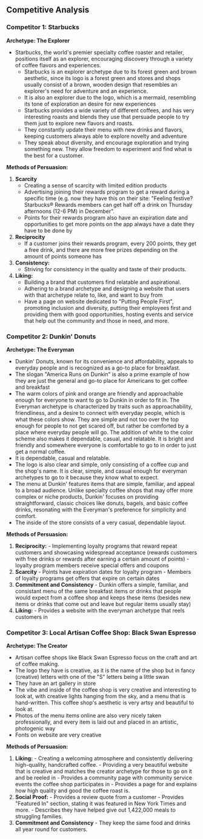 ## Competitive Analysis

### Competitor 1: Starbucks
**Archetype: The Explorer**  
- Starbucks, the world's premier specialty coffee roaster and retailer, positions itself as an explorer, encouraging discovery through a variety of coffee flavors and experiences.
    - Starbucks is an explorer archetype due to its forest green and brown aesthetic, since its logo is a forest green and stores and shops usually consist of a brown, wooden design that resembles an explorer's need for adventure and an experience.
    - It is also an explorer due to the logo, which is a mermaid, resembling its tone of exploration an desire for new experiences
    - Starbucks provides a wide variety of different coffees, and has very interesting roasts and blends they use that persuade people to try them just to explore new flavors and roasts.
    - They constantly update their menu with new drinks and flavors, keeping customers always able to explore novelty and adventure
    - They speak about diversity, and encourage exploration and trying something new. They allow freedom to experiment and find what  is the best for a customer.   

**Methods of Persuasion:**
1. **Scarcity**
    - Creating a sense of scarcity with limited edition products
    - Advertising joining their rewards program to get a reward during a specific time (e.g. now they have this on their site: "Feeling festive? Starbucks® Rewards members can get half off a drink on Thursday afternoons (12-6 PM) in December".
    - Points for their rewards program also have an expiration date and opportunities to get more points on the app always have a date they have to be done by
2. **Reciprocity**
    - If a customer joins their rewards program, every 200 points, they get a free drink, and there are more free prizes depending on the amount of points someone has
3. **Consistency:**
    - Striving for consistency in the quality and taste of their products.
4. **Liking:**
    - Building a brand that customers find relatable and aspirational.
    - Adhering to a brand archetype and designing a website that users with that archetype relate to, like, and want to buy from
    - Have a page on website dedicated to "Putting People First", promoting inclusion and diversity, putting their employees first and providing them with good opportunities, hosting events and service that help out the community and those in need, and more.

### Competitor 2: Dunkin' Donuts
**Archetype: The Everyman**  
- Dunkin' Donuts, known for its convenience and affordability, appeals to everyday people and is recognized as a go-to place for breakfast.
- The slogan "America Runs on Dunkin" is also a prime example of how they are just the general and go-to place for Americans to get coffee and breakfast
- The warm colors of pink and orange are friendly and approachable enough for everyone to want to go to Dunkin in order to fit in. The Everyman archetype is characterized by traits such as approachability, friendliness, and a desire to connect with everyday people, which is what these colors show. They are simple and not too over the top enough for people to not get scared off, but rather be comforted by a place where everyday people will go. The addition of white to the color scheme also makes it dependable, casual, and relatable. It is bright and friendly and somewhere everyone is comfortable to go to in order to just get a normal coffee. 
- It is dependable, casual and relatable.
- The logo is also clear and simple, only consisting of a coffee cup and the shop's name. It is clear, simple, and casual enough for everyman archetypes to go to it because they know what to expect.
- The menu at Dunkin' features items that are simple, familiar, and appeal to a broad audience. Unlike specialty coffee shops that may offer more complex or niche products, Dunkin' focuses on providing straightforward, classic choices like donuts, bagels, and basic coffee drinks, resonating with the Everyman's preference for simplicity and comfort.
- The inside of the store consists of a very casual, dependable layout.

**Methods of Persuasion:**
1. **Reciprocity:**
        - Implementing loyalty programs that reward repeat customers and showcasing widespread acceptance (rewards customers with free drinks or rewards after earning a certain amount of points)
        - loyalty program members receive special offers and coupons
2. **Scarcity**
        - Points have expiration dates for loyalty program
        - Members of loyalty programs get offers that expire on certain dates
3. **Commitment and Consistency**
        - Dunkin offers a simple, familiar, and consistant menu of the same breakfast items or drinks that people would expect from a coffee shop and keeps these items (besides new items or drinks that come out and leave but regular items usually stay)
4. **Liking:**
        - Provides a website with the everyman archetype that reels customers in


### Competitor 3: Local Artisan Coffee Shop: Black Swan Espresso
**Archetype: The Creator**  
- Artisan coffee shops like Black Swan Espresso focus on the craft and art of coffee making.
- The logo they have is creative, as it is the name of the shop but in fancy (creative) letters with one of the "S" letters being a little swan
- They have an art gallery in store
- The vibe and inside of the coffee shop is very creative and interesting to look at, with creative lights hanging from the sky, and a menu that is hand-written. This coffee shop's aesthetic is very artsy and beautiful to look at.
- Photos of the menu items online are also very nicely taken professionally, and every item is laid out and placed in an artistic, photogenic way
- Fonts on website are very creative

**Methods of Persuasion:**
1. **Liking:**
        - Creating a welcoming atmosphere and consistently delivering high-quality, handcrafted coffee.
        - Providing a very beautiful website that is creative and matches the creator archetype for those to go on it and be reeled in
        - Provides a community page with community service events the coffee shop participates in
        - Provides a page for and explains how high quality and good the coffee roast is.
2. **Social Proof:** 
        - Provides a review quote from a customer
        - Provides "Featured In" section, stating it was featured in New York Times and more.
        - Describes they have helped give out 1,422,000 meals to struggling families.
3. **Commitment and Consistency**
        - They keep the same food and drinks all year round for customers. 
